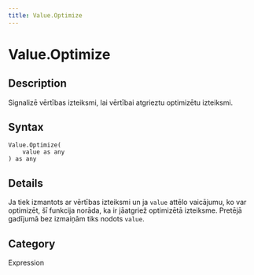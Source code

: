 ```yaml
---
title: Value.Optimize
---
```


# Value.Optimize


## Description

Signalizē vērtības izteiksmi, lai vērtībai atgrieztu optimizētu izteiksmi.


## Syntax

```powerquery
Value.Optimize(
    value as any
) as any
```


## Details

Ja tiek izmantots ar vērtības izteiksmi un ja <code>value</code> attēlo vaicājumu, ko var optimizēt, šī funkcija norāda, ka ir jāatgriež optimizētā izteiksme. Pretējā gadījumā bez izmaiņām tiks nodots <code>value</code>.



## Category
Expression
